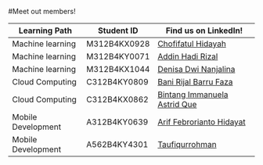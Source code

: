 #Meet out members!

| Learning Path       | Student ID    | Find us on LinkedIn!  |
|---------------------| ------------- | ----------------------|
| Machine learning    | M312B4KX0928  | [Chofifatul Hidayah](https://www.linkedin.com/in/chofifatul-hidayah-011749245/) |
| Machine learning    | M312B4KY0071  | [Addin Hadi Rizal](https://www.linkedin.com/in/addin-hadi-rizal/) |
| Machine learning    | M312B4KX1044  | [Denisa Dwi Nanjalina](https://www.linkedin.com/in/denisa-dwi-nanjalina-951a41206/) |
| Cloud Computing     | C312B4KY0809  | [Bani Rijal Barru Faza](https://www.linkedin.com/in/bani-rijal-81a430282/) |
| Cloud Computing     | C312B4KX0862  | [Bintang Immanuela Astrid Que](https://www.linkedin.com/in/bintang-que-9919b92b5/) |
| Mobile Development  | A312B4KY0639  | [Arif Febrorianto Hidayat](https://www.linkedin.com/in/arif-febrorianto-hidayat-b5a81b154/) |
| Mobile Development  | A562B4KY4301  | [Taufiqurrohman](https://www.linkedin.com/in/taufiqurrohman03/) |
